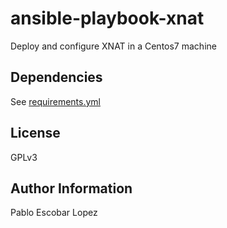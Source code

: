ansible-playbook-xnat
=========

Deploy and configure XNAT in a Centos7 machine


Dependencies
------------
See [requirements.yml](requirements.yml)


License
-------
GPLv3


Author Information
------------------
Pablo Escobar Lopez
